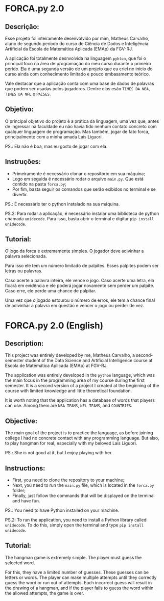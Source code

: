 # FORCA.py 2.0
## Descrição:
Esse projeto foi inteiramente desenvolvido por mim, Matheus Carvalho, aluno de segundo período do curso de Ciência de Dados e Inteligência Artificial da Escola de Matemática Aplicada (EMAp) da FGV-RJ. 

A aplicação foi totalmente desnvolvida na linguagem `pyhton`, que foi o principal foco na área de programação do meu curso durante o primeiro perído. Ela é uma segunda versão de um projeto que eu criei no início do curso ainda com conhecimento limitado e pouco embasamento teórico. 

Vale destacar que a aplicação conta com uma base de dados de palavras que podem ser usadas pelos jogadores. Dentre elas esão `TIMES DA NBA`, `TIMES DA NFL` e `PAÍSES`.
## Objetivo:
O principal objetivo do projeto é a prática da linguagem, uma vez que, antes de ingressar na faculdade eu não havia tido nenhum contato concreto com qualquer linguagem de programação. Mas também, jogar de fato forca, principalmente com a minha amada Laís Liguori.

PS.: Ela não é boa, mas eu gosto de jogar com ela.
## Instruções:
* Primeiramente é necessário clonar o repositório em sua máquina;
* Logo em seguida é necessário rodar o arquivo `main.py`. Que está contido na pasta `forca.py`;
* Por fim, basta seguir os comandos que serão exibidos no terminal e se divertir.

PS.: É necessário ter o python instalado na sua máquina.

PS.2: Para rodar a aplicação, é necessário instalar uma biblioteca de python chamada `unidecode`. Para isso, basta abrir o terminal e digitar `pip install unidecode`.
## Tutorial:
O jogo da forca é extremamente simples. O jogador deve adivinhar a palavra selecionada. 

Para isso ele tem um número limitado de palpites. Esses palpites podem ser letras ou palavras. 

Caso acerte a palavra inteira, ele vence o jogo. Caso acerte uma letra, ela ficará em evidência e ele poderá jogar novamente sem perder um palpite. Caso erre, ele perde uma chance de palpitar. 

Uma vez que o jogado estourou o número de erros, ele tem a chance final de adivinhar a palavra em questão e vencer o jogo ou perder de vez.

# FORCA.py 2.0 (English)
## Description:
This project was entirely developed by me, Matheus Carvalho, a second-semester student of the Data Science and Artificial Intelligence course at Escola de Matemática Aplicada (EMAp) at FGV-RJ.

The application was entirely developed in the `python` language, which was the main focus in the programming area of my course during the first semester. It is a second version of a project I created at the beginning of the course with limited knowledge and little theoretical foundation.

It is worth noting that the application has a database of words that players can use. Among them are `NBA TEAMS`, `NFL TEAMS`, and `COUNTRIES`.

## Objective:
The main goal of the project is to practice the language, as before joining college I had no concrete contact with any programming language. But also, to play hangman for real, especially with my beloved Laís Liguori.

PS.: She is not good at it, but I enjoy playing with her.

## Instructions:
* First, you need to clone the repository to your machine;
* Next, you need to run the `main.py` file, which is located in the `forca.py` folder;
* Finally, just follow the commands that will be displayed on the terminal and have fun.

PS.: You need to have Python installed on your machine.

PS.2: To run the application, you need to install a Python library called `unidecode`. To do this, simply open the terminal and type `pip install unidecode`.

## Tutorial:
The hangman game is extremely simple. The player must guess the selected word.

For this, they have a limited number of guesses. These guesses can be letters or words. The player can make multiple attempts until they correctly guess the word or run out of attempts. Each incorrect guess will result in the drawing of a hangman, and if the player fails to guess the word within the allowed attempts, the game is over.
